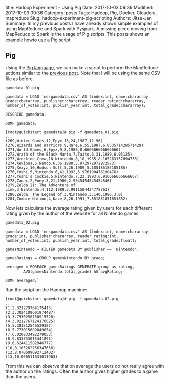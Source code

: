 title: Hadoop Experiment - Using Pig
Date: 2017-10-03 09:36
Modified: 2017-10-03 09:36
Category: posts
Tags: Hadoop, Pig, Docker, Cloudera, mapreduce
Slug: hadoop-experiment-pig-scripting
Authors: Jitse-Jan
Summary: In my previous posts I have already shown simple examples of using MapReduce and Spark with Pyspark. A missing piece moving from MapReduce to Spark is the usage of Pig scripts. This posts shows an example howto use a Pig script. 

## Pig
Using the [Pig language](https://pig.apache.org/docs/r0.7.0/piglatin_ref2.html), we can make a script to perform the MapReduce actions similar to the [previous post](http://jitsejan.com/hadoop-experiment-mapreduce-on-cloudera.html). Note that I will be using the same CSV file as before.


`gamedata_01.pig`
```
gamedata = LOAD 'nesgamedata.csv' AS (index:int, name:chararray, grade:chararray, publisher:chararray, reader_rating:chararray, number_of_votes:int, publish_year:int, total_grade:chararray);

DESCRIBE gamedata;

DUMP gamedata;
```
```shell
[root@quickstart gamedata]# pig -f gamedata_01.pig
...
(269,Winter Games,12,Epyx,13,24,1987,12.96)
(270,Wizards and Warriors,9,Rare,6,55,1987,6.053571428571429)
(271,World Games,6,Epyx,9,8,1986,8.666666666666666)
(272,Wrath of the Black Manta,7,Taito,6,31,1989,6.03125)
(273,Wrecking Crew,10,Nintendo,8,18,1985,8.105263157894736)
(274,Xevious,5,Namco,6,36,1988,5.972972972972973)
(275,Xexyz,10,Hudson Soft,5,26,1989,5.185185185185185)
(276,Yoshi,5,Nintendo,6,41,1992,5.976190476190476)
(277,Yoshi's Cookie,5,Nintendo,7,23,1993,6.916666666666667)
(278,Zanac,2,Pony,3,21,1986,2.9545454545454546)
(279,Zelda II: The Adventure of Link,3,Nintendo,4,112,1989,3.9911504424778763)
(280,Zelda, The Legend of,3,Nintendo,3,140,1986,3.0)
(281,Zombie Nation,4,Kaze,8,26,1991,7.851851851851852)
```

Now lets calculate the average rating given by users for each different rating given by the author of the website for all Nintendo games.

`gamedata_02.pig`
```
gamedata = LOAD 'nesgamedata.csv' AS (index:int, name:chararray, grade:int, publisher:chararray, reader_rating:int, number_of_votes:int, publish_year:int, total_grade:float);

gamesNintendo = FILTER gamedata BY publisher == 'Nintendo';

gamesRatings = GROUP gamesNintendo BY grade;

averaged = FOREACH gamesRatings GENERATE group as rating,
        AVG(gamesNintendo.total_grade) AS avgRating;

DUMP averaged;`
```

Run the script on the Hadoop machine:
```shell
[root@quickstart gamedata]# pig -f gamedata_02.pig
...
(1,2.321279764175415)
(2,3.3024109601974487)
(3,3.7930258750915526)
(4,3.0212767124176025)
(5,5.381512546539307)
(6,5.773015689849854)
(7,6.020833492279053)
(8,9.833333015441895)
(9,6.624411582946777)
(10,8.105262756347656)
(12,8.070609092712402)
(13,10.066511631011963)
```
From this we can observe that on average the users do not really agree with the author on the ratings. Often the author gives higher grades to a game than the users.

